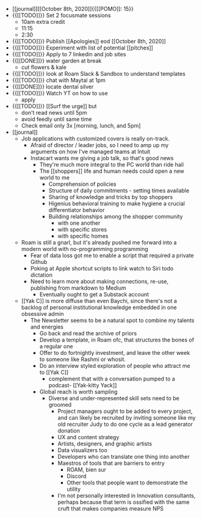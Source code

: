 - [[journal]][[October 8th, 2020]]{{[[POMO]]: 15}}
- {{[[TODO]]}} Set 2 focusmate sessions
    - 10am extra credit
    - 11:15
    - 2:30
- {{[[TODO]]}} Publish [[Apologies]] eod [[October 8th, 2020]]
- {{[[TODO]]}} Experiment with list of potential [[pitches]]
- {{[[TODO]]}} Apply to 7 linkedin and job sites
- {{[[DONE]]}} water garden at break
    - cut flowers & kale
- {{[[TODO]]}} look at Roam Slack & Sandbox to understand templates
- {{[[TODO]]}} chat with Maytal at 1pm
- {{[[DONE]]}} locate dental silver
- {{[[TODO]]}} Watch YT on how to use
    - apply
- {{[[TODO]]}} [[Surf the urge]] but 
    - don't read news until 5pm
    - avoid feedly until same time
    - Check email only 3x [morning, lunch, and 5pm]
- [[journal]]
    - Job applications with customized covers is really on-track.
        - Afraid of director / leader jobs, so I need to amp up my arguments on how I've managed teams at Intuit
        - Instacart wants me giving a job talk, so that's good news
            - They're much more integral to the PC world than ride hail
            - The [[shoppers]] life and human needs could open a new world to me
                - Comprehension of policies
                - Structure of daily commitments - setting times available
                - Sharing of knowledge and tricks by top shoppers
                - Higenius behavioral training to make hygiene a crucial differentiator behavior
                - Building relationships among the shopper community
                    - with one another
                    - with specific stores
                    - with specific homes
    - Roam is still a gnarl, but it's already pushed me forward into a modern world with no-programming programming
        - Fear of data loss got me to enable a script that required a private Github
        - Poking at Apple shortcut scripts to link watch to Siri todo dictation
        - Need to learn more about making connections, re-use, publishing from markdown to Medium
            - Eventually ought to get a Substack account
    - [[Yak C]] is more diffuse than even Baychi, since there's not a backlog of personal institutional knowledge embedded in one obsessive admin
        - The Newsletter seems to be a natural spot to combine my talents and energies
            - Go back and read the archive of priors
            - Develop a template, in Roam ofc, that structures the bones of a regular one
            - Offer to do fortnightly investment, and leave the other week to someone like Rashmi or whosit. 
            - Do an interview styled exploration of people who attract me to [[Yak C]]
                - complement that with a conversation pumped to a podcast- [[Yak-kitty Yack]]
            - Global reach is worth sampling
                - Diverse and under-represented skill sets need to be groomed
                    - Project managers ought to be added to every project, and can likely be recruited by inviting someone like my old recruiter Judy to do one cycle as a lead generator donation
                    - UX and content strategy
                    - Artists, designers, and graphic artists
                    - Data visualizers too
                    - Developers who can translate one thing into another
                    - Maestros of tools that are barriers to entry
                        - ROAM, bien sur
                        - Discord
                        - Other tools that people want to demonstrate the utility
                    - I'm not personally interested in Innovation consultants, perhaps because that term is ossified with the same cruft that makes companies measure NPS
